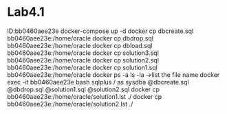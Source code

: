 # Lab4.1

ID:bb0460aee23e 
docker-compose up -d
docker cp dbcreate.sql bb0460aee23e:/home/oracle
docker cp dbdrop.sql bb0460aee23e:/home/oracle
docker cp dbload.sql bb0460aee23e:/home/oracle
docker cp solution3.sql bb0460aee23e:/home/oracle
docker cp solution2.sql bb0460aee23e:/home/oracle
docker cp solution1.sql bb0460aee23e:/home/oracle
docker ps -a
ls -la ->list the file name
docker exec -it bb0460aee23e  bash
sqlplus / as sysdba
@dbcreate.sql
@dbdrop.sql
@solution1.sql
@solution2.sql
docker cp bb0460aee23e:/home/oracle/solution1.lst ./
docker cp bb0460aee23e:/home/oracle/solution2.lst ./